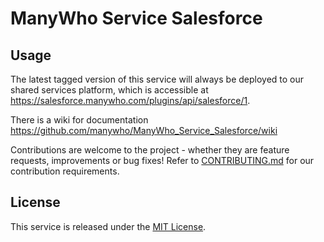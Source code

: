 ManyWho Service Salesforce
==========================

## Usage

The latest tagged version of this service will always be deployed to our shared services platform, which is 
accessible at https://salesforce.manywho.com/plugins/api/salesforce/1.

There is a wiki for documentation https://github.com/manywho/ManyWho_Service_Salesforce/wiki

Contributions are welcome to the project - whether they are feature requests, improvements or bug fixes! Refer to 
[CONTRIBUTING.md](CONTRIBUTING.md) for our contribution requirements.

## License

This service is released under the [MIT License](http://opensource.org/licenses/mit-license.php).
